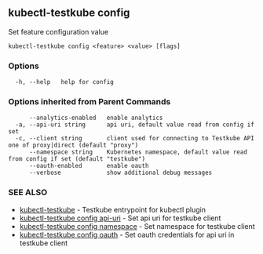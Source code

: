 ## kubectl-testkube config

Set feature configuration value

```
kubectl-testkube config <feature> <value> [flags]
```

### Options

```
  -h, --help   help for config
```

### Options inherited from Parent Commands

```
      --analytics-enabled   enable analytics
  -a, --api-uri string      api uri, default value read from config if set
  -c, --client string       client used for connecting to Testkube API one of proxy|direct (default "proxy")
      --namespace string    Kubernetes namespace, default value read from config if set (default "testkube")
      --oauth-enabled       enable oauth
      --verbose             show additional debug messages
```

### SEE ALSO

* [kubectl-testkube](kubectl-testkube.md)	 - Testkube entrypoint for kubectl plugin
* [kubectl-testkube config api-uri](kubectl-testkube_config_api-uri.md)	 - Set api uri for testkube client
* [kubectl-testkube config namespace](kubectl-testkube_config_namespace.md)	 - Set namespace for testkube client
* [kubectl-testkube config oauth](kubectl-testkube_config_oauth.md)	 - Set oauth credentials for api uri in testkube client

